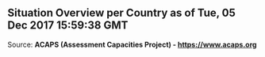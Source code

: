 ## Situation Overview per Country as of Tue, 05 Dec 2017 15:59:38 GMT

Source: **ACAPS (Assessment Capacities Project) - https://www.acaps.org**